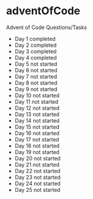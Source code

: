 # adventOfCode
Advent of Code Questions/Tasks

- Day 1 completed
- Day 2 completed
- Day 3 completed
- Day 4 completed
- Day 5 not started
- Day 6 not started
- Day 7 not started
- Day 8 not started
- Day 9 not started
- Day 10 not started
- Day 11 not started
- Day 12 not started
- Day 13 not started
- Day 14 not started
- Day 15 not started
- Day 16 not started
- Day 17 not started
- Day 18 not started
- Day 19 not started
- Day 20 not started
- Day 21 not started
- Day 22 not started
- Day 23 not started
- Day 24 not started
- Day 25 not started